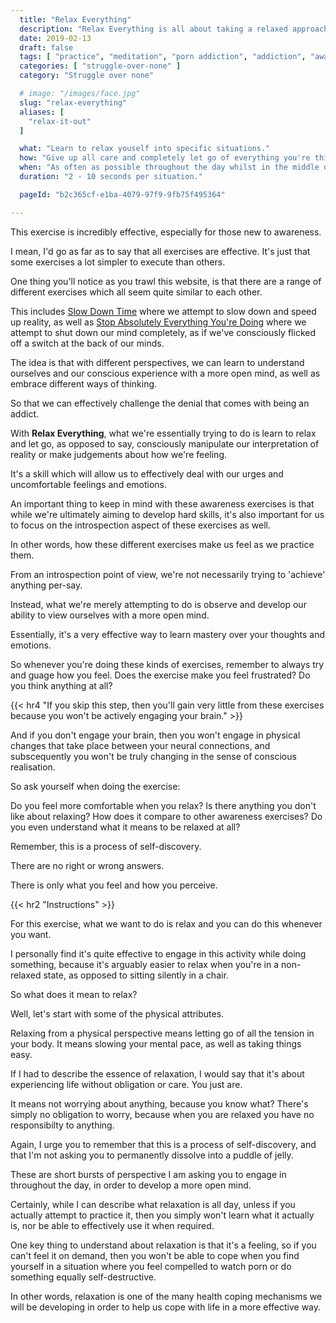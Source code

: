 ```yaml
---
  title: "Relax Everything"
  description: "Relax Everything is all about taking a relaxed approach towards life. It is an incredibly effective way to dissolve our feelings and emotions."
  date: 2019-02-13
  draft: false
  tags: [ "practice", "meditation", "porn addiction", "addiction", "awareness", "awareness exercises", "perspective", "nofap", "neverfap", "neverfap deluxe" ]
  categories: [ "struggle-over-none" ]
  category: "Struggle over none"

  # image: "/images/face.jpg"
  slug: "relax-everything"
  aliases: [
    "relax-it-out"
  ]

  what: "Learn to relax youself into specific situations."
  how: "Give up all care and completely let go of everything you're thinking and feeling."
  when: "As often as possible throughout the day whilst in the middle of doing something."
  duration: "2 - 10 seconds per situation."

  pageId: "b2c365cf-e1ba-4079-97f9-9fb75f495364"

---
```


<!-- VERY HAPPY WITH EDIT -->

<!-- {{< hr2 "Context" >}} -->

This exercise is incredibly effective, especially for those new to awareness.

I mean, I'd go as far as to say that all exercises are effective. It's just that some exercises a lot simpler to execute than others. 

One thing you'll notice as you trawl this website, is that there are a range of different exercises which all seem quite similar to each other.

This includes <a class="link" href="https://neverfapdeluxe.com/practices/slow-it-down">Slow Down Time</a> where we attempt to slow down and speed up reality, as well as <a class="link" href="https://neverfapdeluxe.com/practices/stop-absolutely-everything-you-are-doing">Stop Absolutely Everything You're Doing</a> where we attempt to shut down our mind completely, as if we've consciously flicked off a switch at the back of our minds.

The idea is that with different perspectives, we can learn to understand ourselves and our conscious experience with a more open mind, as well as embrace different ways of thinking.

So that we can effectively challenge the denial that comes with being an addict.

With **Relax Everything**, what we're essentially trying to do is learn to relax and let go, as opposed to say, consciously manipulate our interpretation of reality or make judgements about how we're feeling.

It's a skill which will allow us to effectively deal with our urges and uncomfortable feelings and emotions.

An important thing to keep in mind with these awareness exercises is that while we're ultimately aiming to develop hard skills, it's also important for us to focus on the introspection aspect of these exercises as well.

In other words, how these different exercises make us feel as we practice them. 

From an introspection point of view, we're not necessarily trying to 'achieve' anything per-say. 

Instead, what we're merely attempting to do is observe and develop our ability to view ourselves with a more open mind.

Essentially, it's a very effective way to learn mastery over your thoughts and emotions. 

So whenever you're doing these kinds of exercises, remember to always try and guage how you feel. Does the exercise make you feel frustrated? Do you think anything at all?

{{< hr4 "If you skip this step, then you'll gain very little from these exercises because you won't be actively engaging your brain." >}}

And if you don't engage your brain, then you won't engage in physical changes that take place between your neural connections, and subscequently you won't be truly changing in the sense of conscious realisation.

So ask yourself when doing the exercise:

Do you feel more comfortable when you relax? Is there anything you don't like about relaxing? How does it compare to other awareness exercises? Do you even understand what it means to be relaxed at all?

Remember, this is a process of self-discovery.

There are no right or wrong answers. 

There is only what you feel and how you perceive. 


{{< hr2 "Instructions" >}}


For this exercise, what we want to do is relax and you can do this whenever you want. 

I personally find it's quite effective to engage in this activity while doing something, because it's arguably easier to relax when you're in a non-relaxed state, as opposed to sitting silently in a chair.

So what does it mean to relax?

Well, let's start with some of the physical attributes.

Relaxing from a physical perspective means letting go of all the tension in your body. It means slowing your mental pace, as well as taking things easy.

If I had to describe the essence of relaxation, I would say that it's about experiencing life without obligation or care. You just are. 

It means not worrying about anything, because you know what? There's simply no obligation to worry, because when you are relaxed you have no responsibilty to anything.

Again, I urge you to remember that this is a process of self-discovery, and that I'm not asking you to permanently dissolve into a puddle of jelly. 

These are short bursts of perspective I am asking you to engage in throughout the day, in order to develop a more open mind.

Certainly, while I can describe what relaxation is all day, unless if you actually attempt to practice it, then you simply won't learn what it actually is, nor be able to effectively use it when required.

One key thing to understand about relaxation is that it's a feeling, so if you can't feel it on demand, then you won't be able to cope when you find yourself in a situation where you feel compelled to watch porn or do something equally self-destructive. 

In other words, relaxation is one of the many health coping mechanisms we will be developing in order to help us cope with life in a more effective way.



<!-- 
{{< hr2 "Additional Resources" >}}  -->

<!-- maybe link to other  -->

